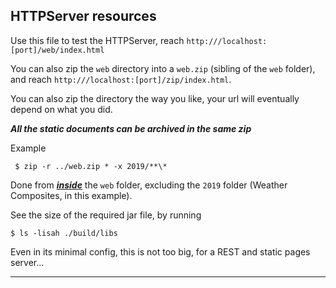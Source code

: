 ## HTTPServer resources

Use this file to test the HTTPServer, reach
`http:///localhost:[port]/web/index.html`

You can also zip the `web` directory into a `web.zip` (sibling of the `web` folder),
and reach `http:///localhost:[port]/zip/index.html`. 

You can also zip the directory the way you like, your url will eventually depend on what you did.

**_All the static documents can be archived in the same zip_**

Example
```
 $ zip -r ../web.zip * -x 2019/**\* 
```
Done from _**<u>inside</u>**_ the `web` folder, excluding the `2019` folder (Weather Composites, in this example). 

See the size of the required jar file, by running
```
$ ls -lisah ./build/libs
```

Even in its minimal config, this is not too big, for a REST and static pages server... 

---

